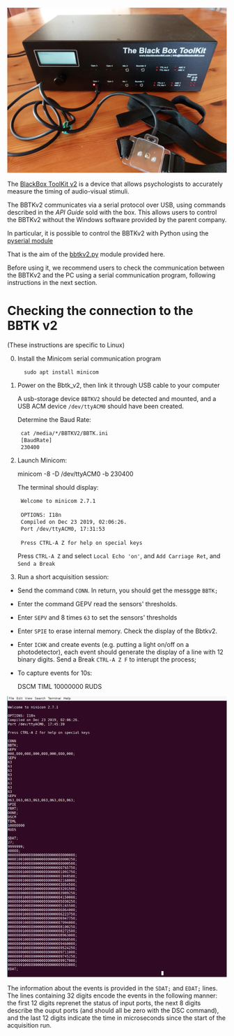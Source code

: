 <p align="center">

![](bbtkv2.png)

</p>

The [BlackBox ToolKit v2](https://www.blackboxtoolkit.com/bbtkv2.html) is a device that allows psychologists to accurately measure the timing of audio-visual stimuli.

The BBTKv2 communicates via a serial protocol over USB, using commands described in the _API Guide_ sold with the box. 
This allows users to control the BBTKv2 without the Windows software provided by the parent company.

In particular, it is possible to control the BBTKv2 with Python using the [pyserial module](https://pyserial.rtfd.io)

That is the aim of the [bbtkv2.py](https://github.com/chrplr/bbtkv2_python/blob/main/bbtkv2.py) module provided here. 

Before using it, we recommend users to check the communication between the BBTKv2 and the PC using a serial communication program, following instructions in the next section.


# Checking the connection to the BBTK v2


(These instructions are specific to Linux)


0. Install the Minicom serial communication program

         sudo apt install minicom

1. Power on the Bbtk_v2, then link it through USB cable to your computer

   A usb-storage device `BBTKV2` should be detected and mounted, and a USB ACM device `/dev/ttyACM0`  should have been created.

    Determine the Baud Rate:

        cat /media/*/BBTKV2/BBTK.ini 
        [BaudRate]
        230400

2. Launch Minicom:

	minicom -8 -D /dev/ttyACM0 -b 230400

   The terminal should display:
  
        Welcome to minicom 2.7.1                                                                             
                                                                                                     
        OPTIONS: I18n                                                                                        
        Compiled on Dec 23 2019, 02:06:26.                                                                   
        Port /dev/ttyACM0, 17:31:53                                                                          
                                                                                                     
        Press CTRL-A Z for help on special keys                                                              
 

   Press `CTRL-A Z` and select `Local Echo 'on'`, and `Add Carriage Ret`, and `Send a Break`

3. Run a short acquisition session:


  * Send the command ``CONN``. In return, you should get the messgge ``BBTK;``

  *  Enter the command GEPV read the sensors' thresholds.

  *  Enter ``SEPV`` and 8 times ``63`` to set the sensors' thresholds

  *  Enter ``SPIE`` to erase internal memory. Check the display of the Bbtkv2.

  *  Enter ``ICHK`` and create events  (e.g. putting a light on/off on a photodetector), each event should generate the display of a line with 12 binary digits. Send a Break `CTRL-A Z F` to interupt the process;

  * To capture events for 10s:
  
      DSCM
      TIML
      10000000
      RUDS


   ![](bbtkv2_minicom.png)


   The information about the events is provided in the `SDAT;` and `EDAT;` lines.
   The lines containing 32 digits encode the events in the following manner: the first 12 digits reprenet the status of input ports, the next 8 digits describe the ouput ports (and should all be zero with the DSC command), and the last 12 digits indicate the time in microseconds since the start of the acquisition run.


